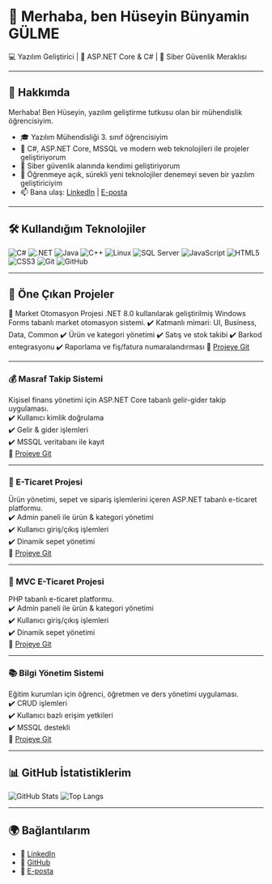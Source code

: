 # 👋 Merhaba, ben Hüseyin Bünyamin GÜLME

💻 Yazılım Geliştirici | 🚀 ASP.NET Core & C# | 🔐 Siber Güvenlik Meraklısı

---

## 🚀 Hakkımda

Merhaba! Ben Hüseyin, yazılım geliştirme tutkusu olan bir mühendislik öğrencisiyim.
- 🎓 Yazılım Mühendisliği 3. sınıf öğrencisiyim  
- 💼 C#, ASP.NET Core, MSSQL ve modern web teknolojileri ile projeler geliştiriyorum  
- 🔐 Siber güvenlik alanında kendimi geliştiriyorum  
- 🌱 Öğrenmeye açık, sürekli yeni teknolojiler denemeyi seven bir yazılım geliştiriciyim  
- 📫 Bana ulaş: [LinkedIn](https://www.linkedin.com/in/h%C3%BCseyin-g%C3%BClme/) | [E-posta](mailto:huseyin.glm.22@gmail.com)

---

## 🛠️ Kullandığım Teknolojiler

![C#](https://img.shields.io/badge/C%23-%23239120.svg?&style=for-the-badge&logo=c-sharp&logoColor=white)
![.NET](https://img.shields.io/badge/.NET-512BD4?style=for-the-badge&logo=dotnet&logoColor=white)
![Java](https://img.shields.io/badge/Java-007396?style=for-the-badge&logo=java&logoColor=white)
![C++](https://img.shields.io/badge/C++-00599C?style=for-the-badge&logo=c%2B%2B&logoColor=white)
![Linux](https://img.shields.io/badge/Linux-FCC624?style=for-the-badge&logo=linux&logoColor=black)
![SQL Server](https://img.shields.io/badge/SQL%20Server-CC2927?style=for-the-badge&logo=microsoft-sql-server&logoColor=white)
![JavaScript](https://img.shields.io/badge/JavaScript-%23F7DF1E.svg?&style=for-the-badge&logo=javascript&logoColor=black)
![HTML5](https://img.shields.io/badge/HTML5-E34F26?style=for-the-badge&logo=html5&logoColor=white)
![CSS3](https://img.shields.io/badge/CSS3-1572B6?style=for-the-badge&logo=css3&logoColor=white)
![Git](https://img.shields.io/badge/Git-F05032?style=for-the-badge&logo=git&logoColor=white)
![GitHub](https://img.shields.io/badge/GitHub-181717?style=for-the-badge&logo=github&logoColor=white)

---

## 📌 Öne Çıkan Projeler

🏪 Market Otomasyon Projesi
.NET 8.0 kullanılarak geliştirilmiş Windows Forms tabanlı market otomasyon sistemi.
✔️ Katmanlı mimari: UI, Business, Data, Common
✔️ Ürün ve kategori yönetimi
✔️ Satış ve stok takibi
✔️ Barkod entegrasyonu
✔️ Raporlama ve fiş/fatura numaralandırması
🔗 [Projeye Git](https://github.com/huseyingulme/MarketOtomasyon)

---

### 💰 Masraf Takip Sistemi
Kişisel finans yönetimi için ASP.NET Core tabanlı gelir-gider takip uygulaması.  
✔️ Kullanıcı kimlik doğrulama  
✔️ Gelir & gider işlemleri  
✔️ MSSQL veritabanı ile kayıt  
🔗 [Projeye Git](https://github.com/huseyingulme/MasrafTakipSistemi)

---

### 🛒 E-Ticaret Projesi
Ürün yönetimi, sepet ve sipariş işlemlerini içeren ASP.NET tabanlı e-ticaret platformu.  
✔️ Admin paneli ile ürün & kategori yönetimi  
✔️ Kullanıcı giriş/çıkış işlemleri  
✔️ Dinamik sepet yönetimi  
🔗 [Projeye Git](https://github.com/huseyingulme/ETicaretProjesi)

---

### 🛒 MVC E-Ticaret Projesi
PHP tabanlı e-ticaret platformu.  
✔️ Admin paneli ile ürün & kategori yönetimi  
✔️ Kullanıcı giriş/çıkış işlemleri  
✔️ Dinamik sepet yönetimi  
🔗 [Projeye Git](https://github.com/huseyingulme/mvcproje)

---

### 📚 Bilgi Yönetim Sistemi
Eğitim kurumları için öğrenci, öğretmen ve ders yönetimi uygulaması.  
✔️ CRUD işlemleri  
✔️ Kullanıcı bazlı erişim yetkileri  
✔️ MSSQL destekli  
🔗 [Projeye Git](https://github.com/huseyingulme/BilgiYonetimSistemi)

---

## 📊 GitHub İstatistiklerim

![GitHub Stats](https://github-readme-stats.vercel.app/api?username=huseyingulme&show_icons=true&theme=radical)
![Top Langs](https://github-readme-stats.vercel.app/api/top-langs/?username=huseyingulme&layout=compact&theme=radical)

---

## 🌍 Bağlantılarım

- 🔗 [LinkedIn](https://www.linkedin.com/in/h%C3%BCseyin-g%C3%BClme/)  
- 🔗 [GitHub](https://github.com/huseyingulme)  
- 📧 [E-posta](mailto:huseyin.glm.22@gmail.com)
